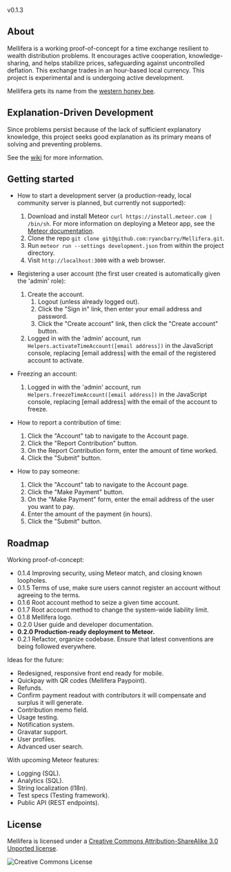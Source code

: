 v0.1.3

## About

Mellifera is a working proof-of-concept for a time exchange resilient to wealth distribution problems. It encourages active cooperation, knowledge-sharing, and helps stabilize prices, safeguarding against uncontrolled deflation. This exchange trades in an hour-based local currency. This project is experimental and is undergoing active development.

Mellifera gets its name from the [western honey bee](https://en.wikipedia.org/wiki/Western_honey_bee).

## Explanation-Driven Development

Since problems persist because of the lack of sufficient explanatory knowledge, this project seeks good explanation as its primary means of solving and preventing problems.

See the [wiki](https://github.com/ryancbarry/Mellifera/wiki) for more information.

## Getting started

* How to start a development server (a production-ready, local community server is planned, but currently not supported):
	1. Download and install Meteor `curl https://install.meteor.com | /bin/sh`. For more information on deploying a Meteor app, see the [Meteor documentation](http://docs.meteor.com).
	2. Clone the repo `git clone git@github.com:ryancbarry/Mellifera.git`.
	3. Run `meteor run --settings development.json` from within the project directory.
	4. Visit `http://localhost:3000` with a web browser.

* Registering a user account (the first user created is automatically given the 'admin' role):
	1. Create the account.
		1. Logout (unless already logged out).
		2. Click the "Sign in" link, then enter your email address and password.
		3. Click the "Create account" link, then click the "Create account" button.
	2. Logged in with the 'admin' account, run `Helpers.activateTimeAccount([email address])` in the JavaScript console, replacing [email address] with the email of the registered account to activate.

* Freezing an account:
	1. Logged in with the 'admin' account, run `Helpers.freezeTimeAccount([email address])` in the JavaScript console, replacing [email address] with the email of the account to freeze.
 
* How to report a contribution of time:
	1. Click the "Account" tab to navigate to the Account page.
	2. Click the "Report Contribution" button.
	3. On the Report Contribution form, enter the amount of time worked.
	4. Click the "Submit" button.

* How to pay someone:
	1. Click the "Account" tab to navigate to the Account page.
	2. Click the "Make Payment" button.
	3. On the "Make Payment" form, enter the email address of the user you want to pay.
	4. Enter the amount of the payment (in hours).
	5. Click the "Submit" button.

## Roadmap

Working proof-of-concept:

* 0.1.4 Improving security, using Meteor match, and closing known loopholes.
* 0.1.5 Terms of use, make sure users cannot register an account without agreeing to the terms.
* 0.1.6 Root account method to seize a given time account.
* 0.1.7 Root account method to change the system-wide liability limit.
* 0.1.8 Mellifera logo.
* 0.2.0 User guide and developer documentation.
* **0.2.0 Production-ready deployment to Meteor.**
* 0.2.1 Refactor, organize codebase. Ensure that latest conventions are being followed everywhere.

Ideas for the future:

* Redesigned, responsive front end ready for mobile.
* Quickpay with QR codes (Mellifera Paypoint).
* Refunds.
* Confirm payment readout with contributors it will compensate and surplus it will generate.
* Contribution memo field.
* Usage testing.
* Notification system.
* Gravatar support.
* User profiles.
* Advanced user search.

With upcoming Meteor features:

* Logging (SQL).
* Analytics (SQL).
* String localization (l18n).
* Test specs (Testing framework).
* Public API (REST endpoints).

## License

Mellifera is licensed under a [Creative Commons Attribution-ShareAlike 3.0 Unported license](http://creativecommons.org/licenses/by-sa/3.0/).

![Creative Commons License](http://i.creativecommons.org/l/by-sa/3.0/88x31.png "Creative Commons License")



